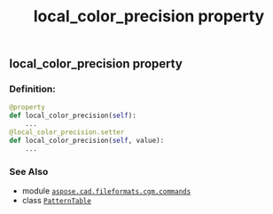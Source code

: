 ﻿---
title: local_color_precision property
second_title: Aspose.CAD for Python via .NET API References
description: 
type: docs
weight: 100
url: /python-net/aspose.cad.fileformats.cgm.commands/patterntable/local_color_precision/
is_root: false
---

## local_color_precision property

### Definition:
```python
@property
def local_color_precision(self):
    ...
@local_color_precision.setter
def local_color_precision(self, value):
    ...
```

### See Also
* module [`aspose.cad.fileformats.cgm.commands`](../../)
* class [`PatternTable`](/cad/python-net/aspose.cad.fileformats.cgm.commands/patterntable)
